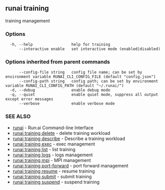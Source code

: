 ## runai training

training management

### Options

```
  -h, --help                 help for training
      --interactive enable   set interactive mode (enabled|disabled)
```

### Options inherited from parent commands

```
      --config-file string   config file name; can be set by environment variable RUNAI_CLI_CONFIG_FILE (default "config.json")
      --config-path string   config path; can be set by environment variable RUNAI_CLI_CONFIG_PATH (default "~/.runai/")
  -d, --debug                enable debug mode
  -q, --quiet                enable quiet mode, suppress all output except error messages
      --verbose              enable verbose mode
```

### SEE ALSO

* [runai](runai.md)	 - Run:ai Command-line Interface
* [runai training delete](runai_training_delete.md)	 - delete training workload
* [runai training describe](runai_training_describe.md)	 - Describe a training workload
* [runai training exec](runai_training_exec.md)	 - exec management
* [runai training list](runai_training_list.md)	 - list training
* [runai training logs](runai_training_logs.md)	 - logs management
* [runai training mpi](runai_training_mpi.md)	 - MPI management
* [runai training port-forward](runai_training_port-forward.md)	 - port forward management
* [runai training resume](runai_training_resume.md)	 - resume training
* [runai training submit](runai_training_submit.md)	 - submit training
* [runai training suspend](runai_training_suspend.md)	 - suspend training


